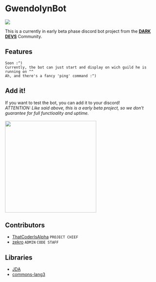 # GwendolynBot

![](https://img.shields.io/badge/latest-0.1.0--beta-orange.svg)

This is a currently in early beta phase discord bot project from the **[DARK DEVS](https://github.com/Dark-Devs)** Community.

## Features

```
Soon :^)
Currently, the bot can just start and display on wich guild he is running on ^^
Ah, and there's a fancy 'ping' command :^)
```

## Add it!

If you want to test the bot, you can add it to your discord!<br>
*ATTENTION: Like said above, this is a early beta project, so we don't guarantee for full functioality and uptime.*
<br><br>
<a href="https://discordapp.com/oauth2/authorize?client_id=344483377371414529&scope=bot&permissions=1882582134"><img src="https://github.com/zekroTJA/DiscordBot/blob/master/.websrc/add_to_discord.png?raw=true" width="300"/></a>

## Contributors

  - [ThatCoderIsAlpha](https://github.com/ThatCoderIsAlpha) `PROJECT CHIEF`
  - [zekro](https://github.com/zekrotja) `ADMIN` `CODE STAFF`
  
## Libraries

  - [JDA](https://github.com/DV8FromTheWorld/JDA)
  - [commons-lang3](https://mvnrepository.com/artifact/org.apache.commons/commons-lang3)
